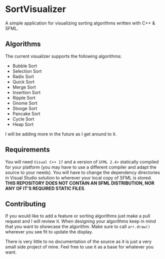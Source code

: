 # SortVisualizer
A simple application for visualizing sorting algorithms written with C++ & SFML.

## Algorithms

The current visualizer supports the following algorithms:

 - Bubble Sort
 - Selection Sort
 - Radix Sort
 - Quick Sort
 - Merge Sort
 - Insertion Sort
 - Ripple Sort
 - Gnome Sort
 - Stooge Sort
 - Pancake Sort
 - Cycle Sort
 - Heap Sort

I will be adding more in the future as I get around to it.

## Requirements

You will need `Visual C++ 17` and a version of `SFML 2.4+` statically compiled for your platform (you may have to use a different compiler and adapt the source to your needs).  You will have to change the dependency directories in Visual Studio solution to wherever your local copy of SFML is stored. **THIS REPOSITORY DOES NOT CONTAIN AN SFML DISTRIBUTION, NOR ANY OF IT'S REQUIRED STATIC FILES**.

## Contributing

If you would like to add a feature or sorting algorithms just make a pull request and I will review it.  When designing your algorithms keep in mind that you want to showcase the algorithm.  Make sure to call `arr.draw()` wherever you see fit to update the display.

There is very little to no documentation of the source as it is just a very small side project of mine.  Feel free to use it as a base for whatever you want. 

